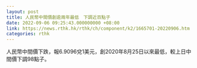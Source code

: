 ```yaml
---
layout: post
title: 人民幣中間價創逾兩年最低　下調近百點子
date: 2022-09-06 09:25:43.000000000 +08:00
link: https://news.rthk.hk/rthk/ch/component/k2/1665701-20220906.htm
categories: rthk
---
```


人民幣中間價下跌，報6.9096兌1美元，創2020年8月25日以來最低，較上日中間價下調98點子。
